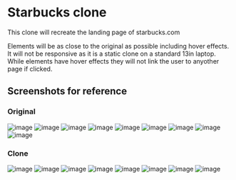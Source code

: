 # Starbucks clone
This clone will recreate the landing page of starbucks.com

Elements will be as close to the original as possible including hover effects. It will not be responsive as it is a static clone on a standard 13in laptop. While elements have hover effects they will not link the user to anyother page if clicked.


## Screenshots for reference

### Original
![image](/starbucks/origin/origin1.png)
![image](/starbucks/origin/origin2.png)
![image](/starbucks/origin/origin3.png)
![image](/starbucks/origin/origin4.png)
![image](/starbucks/origin/origin5.png)
![image](/starbucks/origin/origin6.png)
![image](/starbucks/origin/origin7.png)
![image](/starbucks/origin/origin8.png)
![image](/starbucks/origin/origin9.png)

### Clone
![image](/starbucks/clone/clone1.png)
![image](/starbucks/clone/clone2.png)
![image](/starbucks/clone/clone3.png)
![image](/starbucks/clone/clone4.png)
![image](/starbucks/clone/clone5.png)
![image](/starbucks/clone/clone6.png)
![image](/starbucks/clone/clone7.png)
![image](/starbucks/clone/clone8.png)
